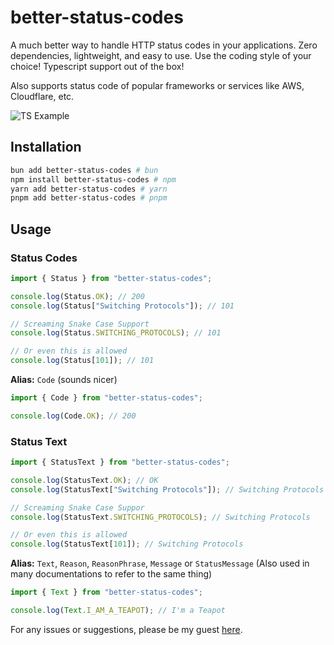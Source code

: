 # better-status-codes

A much better way to handle HTTP status codes in your applications.
Zero dependencies, lightweight, and easy to use.
Use the coding style of your choice!
Typescript support out of the box!

Also supports status code of popular frameworks or services like AWS, Cloudflare, etc.

![TS Example](https://s12.gifyu.com/images/SZoEa.png)

## Installation

```bash
bun add better-status-codes # bun
npm install better-status-codes # npm
yarn add better-status-codes # yarn
pnpm add better-status-codes # pnpm
```

## Usage

### Status Codes

```ts
import { Status } from "better-status-codes";

console.log(Status.OK); // 200
console.log(Status["Switching Protocols"]); // 101

// Screaming Snake Case Support
console.log(Status.SWITCHING_PROTOCOLS); // 101

// Or even this is allowed
console.log(Status[101]); // 101
```

**Alias:** `Code` (sounds nicer)

```ts
import { Code } from "better-status-codes";

console.log(Code.OK); // 200
```

### Status Text

```ts
import { StatusText } from "better-status-codes";

console.log(StatusText.OK); // OK
console.log(StatusText["Switching Protocols"]); // Switching Protocols

// Screaming Snake Case Suppor
console.log(StatusText.SWITCHING_PROTOCOLS); // Switching Protocols

// Or even this is allowed
console.log(StatusText[101]); // Switching Protocols
```

**Alias:** `Text`, `Reason`, `ReasonPhrase`, `Message` or `StatusMessage` (Also used in many documentations to refer to the same thing)

```ts
import { Text } from "better-status-codes";

console.log(Text.I_AM_A_TEAPOT); // I'm a Teapot
```

For any issues or suggestions, please be my guest [here](https://github.com/touhidurrr/better-status-codes/issues).
